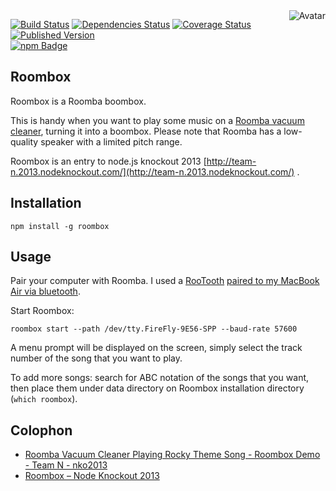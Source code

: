 <img align="right" src="https://raw.github.com/cliffano/roombox/master/avatar.jpg" alt="Avatar"/>

[![Build Status](https://secure.travis-ci.org/cliffano/roombox.png?branch=master)](http://travis-ci.org/cliffano/roombox)
[![Dependencies Status](https://david-dm.org/cliffano/roombox.png)](http://david-dm.org/cliffano/roombox)
[![Coverage Status](https://coveralls.io/repos/cliffano/roombox/badge.png?branch=master)](https://coveralls.io/r/cliffano/roombox?branch=master)
[![Published Version](https://badge.fury.io/js/roombox.png)](http://badge.fury.io/js/roombox)
<br/>
[![npm Badge](https://nodei.co/npm/roombox.png)](http://npmjs.org/package/roombox)

Roombox
-------

Roombox is a Roomba boombox.

This is handy when you want to play some music on a [Roomba vacuum cleaner](http://en.wikipedia.org/wiki/Roomba), turning it into a boombox. Please note that Roomba has a low-quality speaker with a limited pitch range.

Roombox is an entry to node.js knockout 2013 [http://team-n.2013.nodeknockout.com/](http://team-n.2013.nodeknockout.com/) .

Installation
------------

    npm install -g roombox

Usage
-----

Pair your computer with Roomba.
I used a [RooTooth](https://www.google.com.au/search?q=rootooth) [paired to my MacBook Air via bluetooth](http://gicl.cs.drexel.edu/index.php/Connecting_Roomba_to_Your_Computer).

Start Roombox:

    roombox start --path /dev/tty.FireFly-9E56-SPP --baud-rate 57600

A menu prompt will be displayed on the screen, simply select the track number of the song that you want to play.

To add more songs: search for ABC notation of the songs that you want, then place them under data directory on Roombox installation directory (`which roombox`).

Colophon
--------

* [Roomba Vacuum Cleaner Playing Rocky Theme Song - Roombox Demo - Team N - nko2013](http://www.youtube.com/watch?v=C20hhCIIHUs)
* [Roombox – Node Knockout 2013](http://blog.cliffano.com/2013/11/25/roombox-node-knockout-2013/)
